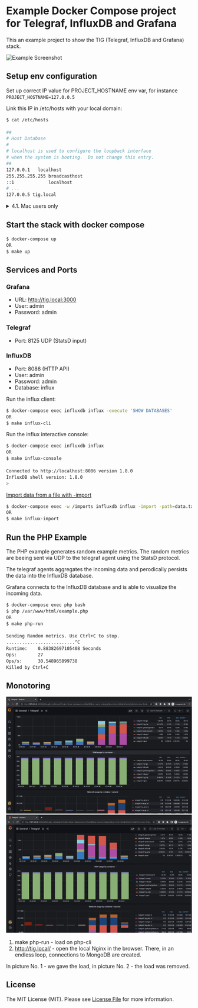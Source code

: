 # Example Docker Compose project for Telegraf, InfluxDB and Grafana

This an example project to show the TIG (Telegraf, InfluxDB and Grafana) stack.

![Example Screenshot](./example.png?raw=true "Example Screenshot")

## Setup env configuration

Set up correct IP value for PROJECT_HOSTNAME env var, for instance `PROJECT_HOSTNAME=127.0.0.5`

Link this IP in /etc/hosts with your local domain:
```bash
$ cat /etc/hosts

##
# Host Database
#
# localhost is used to configure the loopback interface
# when the system is booting.  Do not change this entry.
##
127.0.0.1	localhost
255.255.255.255	broadcasthost
::1             localhost
# ...
127.0.0.5 tig.local
```

<details><summary>4.1. Mac users only</summary>
Inside the docker-compose file, we are using the internal network with a lo0 interface (127.x.x.x)
It's automatically supported on *nix machine, but for MacOS, you need some additional steps.

* Copy content bellow into /Library/LaunchDaemons/com.docker_127005_alias.plist

```xml
<?xml version="1.0" encoding="UTF-8"?>
<!DOCTYPE plist PUBLIC "-//Apple//DTD PLIST 1.0//EN" "http://www.apple.com/DTDs/PropertyList-1.0.dtd">
<plist version="1.0">
<dict>
    <key>Label</key>
    <string>com.docker_127005_alias</string>
    <key>ProgramArguments</key>
    <array>
        <string>ifconfig</string>
        <string>lo0</string>
        <string>alias</string>
        <string>127.0.0.5</string>
    </array>
    <key>RunAtLoad</key>
    <true/>
</dict>
</plist>
```

* Reload LaunchDaemons by restarting the computer or run follow command

```bash
sudo launchctl load /Library/LaunchDaemons/com.docker_127005_alias.plist
```
</details>

## Start the stack with docker compose

```bash
$ docker-compose up
OR
$ make up
```

## Services and Ports

### Grafana
- URL: http://tig.local:3000 
- User: admin 
- Password: admin 

### Telegraf
- Port: 8125 UDP (StatsD input)

### InfluxDB
- Port: 8086 (HTTP API)
- User: admin 
- Password: admin 
- Database: influx


Run the influx client:

```bash
$ docker-compose exec influxdb influx -execute 'SHOW DATABASES'
OR
$ make influx-cli
```

Run the influx interactive console:

```bash
$ docker-compose exec influxdb influx
OR
$ make influx-console

Connected to http://localhost:8086 version 1.8.0
InfluxDB shell version: 1.8.0
>
```

[Import data from a file with -import](https://docs.influxdata.com/influxdb/v1.8/tools/shell/#import-data-from-a-file-with-import)

```bash
$ docker-compose exec -w /imports influxdb influx -import -path=data.txt -precision=s
OR
$ make influx-import
```

## Run the PHP Example

The PHP example generates random example metrics. The random metrics are beeing sent via UDP to the telegraf agent using the StatsD protocol.

The telegraf agents aggregates the incoming data and perodically persists the data into the InfluxDB database.

Grafana connects to the InfluxDB database and is able to visualize the incoming data.

```bash
$ docker-compose exec php bash
$ php /var/www/html/example.php
OR
$ make php-run

Sending Random metrics. Use Ctrl+C to stop.
..........................^C
Runtime:	0.88382697105408 Seconds
Ops:		27 
Ops/s:		30.548965899738 
Killed by Ctrl+C
```

## Monotoring
![Run load](/docs/tig-up.png?raw=true "Run load")
![Stop load](/docs/tig-down.png?raw=true "Stop load")
1) make php-run - load on php-cli
2) http://tig.local/ - open the local Nginx in the browser. There, in an endless loop, connections to MongoDB are created.

In picture No. 1 - we gave the load, in picture No. 2 - the load was removed.

## License

The MIT License (MIT). Please see [License File](LICENSE) for more information.
